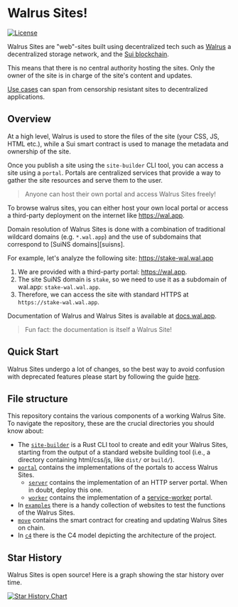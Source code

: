 # Walrus Sites!

[![License](https://img.shields.io/github/license/MystenLabs/walrus-sites)](https://github.com/MystenLabs/walrus-sites/blob/main/LICENSE)

Walrus Sites are "web"-sites built using decentralized tech such as [Walrus][walrus-link]
a decentralized storage network, and the [Sui blockchain][sui-link].

This means that there is no central authority hosting the sites. Only the owner of the site is in
charge of the site's content and updates.

[Use cases][use-cases] can span from censorship resistant sites to decentralized applications.

## Overview

At a high level, Walrus is used to store the files of the site (your CSS, JS, HTML etc.),
while a Sui smart contract is used to manage the metadata and ownership of the site.

Once you publish a site using the  `site-builder` CLI tool, you can access a site using a `portal`.
Portals are centralized services that provide a way to gather the site resources and serve them to the user.

> Anyone can host their own portal and access Walrus Sites freely!

To browse walrus sites, you can either host your own local portal or access a third-party deployment
on the internet like https://wal.app.

Domain resolution of Walrus Sites is done with a combination of traditional wildcard domains (e.g. `*.wal.app`)
and the use of subdomains that correspond to [SuiNS domains][suisns].

For example, let's analyze the following site: https://stake-wal.wal.app

1. We are provided with a third-party portal: https://wal.app.
2. The site SuiNS domain is `stake`, so we need to use it as a subdomain of wal.app: `stake-wal.wal.app`.
3. Therefore, we can access the site with standard HTTPS at `https://stake-wal.wal.app`.

Documentation of Walrus and Walrus Sites is available at [docs.wal.app][walrus-sites-docs].

> Fun fact: the documentation is itself a Walrus Site!

## Quick Start

Walrus Sites undergo a lot of changes, so the best way to avoid confusion with deprecated features
please start by following the guide [here](https://docs.wal.app/walrus-sites/intro.html).

## File structure

This repository contains the various components of a working Walrus Site.
To navigate the repository, these are the crucial directories you should know about:

- The [`site-builder`](./site-builder/) is a Rust CLI tool to create and edit your Walrus Sites, starting from the
  output of a standard website building tool (i.e., a directory containing html/css/js, like `dist/` or `build/`).
- [`portal`](./portal/) contains the implementations of the portals to access Walrus Sites.
  - [`server`](./portal/server/) contains the implementation of an HTTP server portal. When in doubt, deploy this one.
  - [`worker`](./portal/worker/) contains the implementation of a [service-worker][service-worker] portal.
- In [`examples`](./examples/) there is a handy collection of websites to test the functions of the Walrus
  Sites.
- [`move`](./move/) contains the smart contract for creating and updating Walrus Sites on chain.
- In [`c4`](./c4/) there is the C4 model depicting the architecture of the project.

## Star History

Walrus Sites is open source! Here is a graph showing the star history over time.

[![Star History Chart](https://api.star-history.com/svg?repos=MystenLabs/walrus-sites&type=Date)](https://star-history.com/#MystenLabs/walrus-sites&Date)

[walrus-link]: https://www.walrus.xyz/
[sui-link]: https://docs.sui.io/
[use-cases]: https://docs.wal.app/design/objectives_use_cases.html#use-cases
[walrus-sites-docs]: https://docs.wal.app/walrus-sites/intro.html
[service-worker]: https://developer.mozilla.org/en-US/docs/Web/API/Service_Worker_API
[suins]: https://suins.io/

